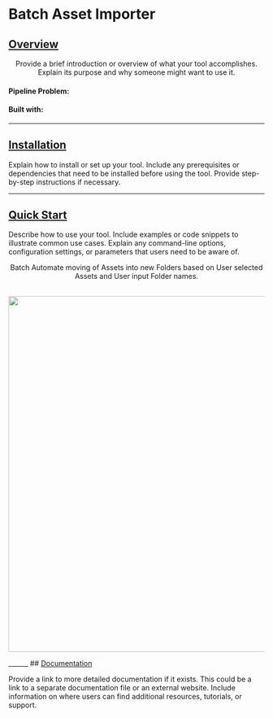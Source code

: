 # Batch Asset Importer

## <ins>Overview</ins>

<div align="center">
Provide a brief introduction or overview of what your tool accomplishes. Explain its purpose and why someone might want to use it.
</div>

#### Pipeline Problem:


#### Built with:


______
## <ins>Installation</ins>

Explain how to install or set up your tool. Include any prerequisites or dependencies that need to be installed before using the tool. Provide step-by-step instructions if necessary.

____________
## <ins>Quick Start</ins>

Describe how to use your tool. Include examples or code snippets to illustrate common use cases. Explain any command-line options, configuration settings, or parameters that users need to be aware of.

<div align="center">Batch Automate moving of Assets into new Folders based on User selected Assets and User input Folder names.
</div>
<br>

<p align="center">
   
<img src="https://github.com/BlakeXYZ/Unreal-Engine-Tools/assets/37947050/2f0ccaa9-be51-4b83-b4d6-8cdfcd959654" width="700">
</p>
______
## <ins>Documentation</ins>

Provide a link to more detailed documentation if it exists. This could be a link to a separate documentation file or an external website. Include information on where users can find additional resources, tutorials, or support.